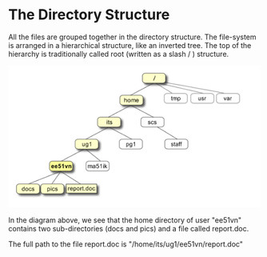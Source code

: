 # The Directory Structure


All the files are grouped together in the directory structure. The file-system is arranged in a hierarchical structure, like an inverted tree. The top of the hierarchy is traditionally called root (written as a slash / ) structure.

![tree](img/unix-tree.png)

In the diagram above, we see that the home directory of user "ee51vn" contains two sub-directories (docs and pics) and a file called report.doc.

The full path to the file report.doc is "/home/its/ug1/ee51vn/report.doc"
